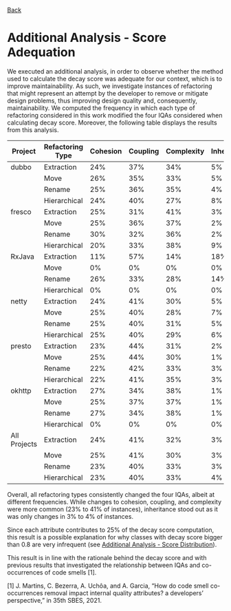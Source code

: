 [Back](https://opus-research.github.io/decay_factors_replication/)

# Additional Analysis - Score Adequation

We executed an additional analysis, in order to observe whether the method used to calculate the decay score was adequate for our context, which is to improve maintainability. As such, we investigate instances of refactoring that might represent an attempt by the developer to remove or mitigate design problems, thus improving design quality and, consequently, maintainability. We computed the frequency in which each type of refactoring considered in this work modified the four IQAs considered when calculating decay score. Moreover, the following table displays the results from this analysis.

|    Project   | Refactoring Type | Cohesion | Coupling | Complexity | Inheritance | Total #
|-|-|-|-|-|-|-|
| dubbo        | Extraction       | 24% | 37% | 34% | 5% | 1719
|              | Move             | 26% | 35% | 33% | 5% | 1173
|              | Rename           | 25% | 36% | 35% | 4% | 588
|              | Hierarchical     | 24% | 40% | 27% | 8% | 62
| fresco       | Extraction       | 25% | 31% | 41% | 3% | 1830
|              | Move             | 25% | 36% | 37% | 2% | 806
|              | Rename           | 30% | 32% | 36% | 2% | 543
|              | Hierarchical     | 20% | 33% | 38% | 9% | 66
| RxJava       | Extraction       | 11% | 57% | 14% | 18% | 122
|              | Move             | 0% | 0% | 0% | 0% | 0
|              | Rename           | 26% | 33% | 28% | 14% | 58
|              | Hierarchical     | 0% | 0% | 0% | 0% | 0
| netty        | Extraction       | 24% | 41% | 30% | 5% | 7141
|              | Move             | 25% | 40% | 28% | 7% | 13017
|              | Rename           | 25% | 40% | 31% | 5% | 1865
|              | Hierarchical     | 25% | 40% | 29% | 6% | 166
| presto       | Extraction       | 23% | 44% | 31% | 2% | 17572
|              | Move             | 25% | 44% | 30% | 1% | 19786
|              | Rename           | 22% | 42% | 33% | 3% | 7922
|              | Hierarchical     | 22% | 41% | 35% | 3% | 666
| okhttp       | Extraction       | 27% | 34% | 38% | 1% | 1741
|              | Move             | 25% | 37% | 37% | 1% | 1741
|              | Rename           | 27% | 34% | 38% | 1% | 606
|              | Hierarchical     | 0% | 0% | 0% | 0% | 0
| All Projects | Extraction       | 24% | 41% | 32% | 3% | 30125
|              | Move             | 25% | 41% | 30% | 3% | 37424
|              | Rename           | 23% | 40% | 33% | 3% | 11582
|              | Hierarchical     | 23% | 40% | 33% | 4% | 960

Overall, all refactoring types consistently changed the four IQAs, albeit at different frequencies. While changes to cohesion, coupling, and complexity were more common (23\% to 41\% of instances), inheritance stood out as it was only changes in 3\% to 4\% of instances.

Since each attribute contributes to 25\% of the decay score computation, this result is a possible explanation for why classes with decay score bigger than 0.8 are very infrequent (see [Additional Analysis - Score Distribution](https://opus-research.github.io/decay_factors_replication/visualization_score.html)).

This result is in line with the rationale behind the decay score and with previous results that investigated the relationship between IQAs and co-occurrences of code smells [1].

[1] J. Martins, C. Bezerra, A. Uchôa, and A. Garcia, “How do code smell co-occurrences removal impact internal quality attributes? a developers’ perspective,” in 35th SBES, 2021.